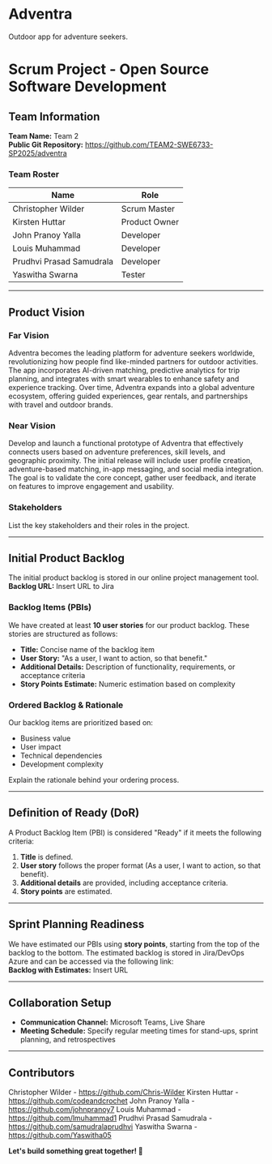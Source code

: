 # Adventra
Outdoor app for adventure seekers.

# Scrum Project - Open Source Software Development

## Team Information
**Team Name:** Team 2  
**Public Git Repository:** https://github.com/TEAM2-SWE6733-SP2025/adventra  

### Team Roster
| Name | Role |
|------|------|
| Christopher Wilder | Scrum Master |
| Kirsten Huttar | Product Owner |
| John Pranoy Yalla | Developer |
| Louis Muhammad | Developer |
| Prudhvi Prasad Samudrala | Developer |
| Yaswitha Swarna | Tester |

---

## Product Vision

### **Far Vision**
Adventra becomes the leading platform for adventure seekers worldwide, revolutionizing how people find like-minded partners for outdoor activities. The app incorporates AI-driven matching, predictive analytics for trip planning, and integrates with smart wearables to enhance safety and experience tracking. Over time, Adventra expands into a global adventure ecosystem, offering guided experiences, gear rentals, and partnerships with travel and outdoor brands.

### **Near Vision**
Develop and launch a functional prototype of Adventra that effectively connects users based on adventure preferences, skill levels, and geographic proximity. The initial release will include user profile creation, adventure-based matching, in-app messaging, and social media integration. The goal is to validate the core concept, gather user feedback, and iterate on features to improve engagement and usability.

### **Stakeholders**
List the key stakeholders and their roles in the project.

---

## Initial Product Backlog
The initial product backlog is stored in our online project management tool.  
**Backlog URL:** Insert URL to Jira

### **Backlog Items (PBIs)**
We have created at least **10 user stories** for our product backlog. These stories are structured as follows:
- **Title:** Concise name of the backlog item
- **User Story:** "As a user, I want to action, so that benefit."
- **Additional Details:** Description of functionality, requirements, or acceptance criteria
- **Story Points Estimate:** Numeric estimation based on complexity

### **Ordered Backlog & Rationale**
Our backlog items are prioritized based on:
- Business value
- User impact
- Technical dependencies
- Development complexity

Explain the rationale behind your ordering process.

---

## Definition of Ready (DoR)
A Product Backlog Item (PBI) is considered "Ready" if it meets the following criteria:
1. **Title** is defined.
2. **User story** follows the proper format (As a user, I want to action, so that benefit).
3. **Additional details** are provided, including acceptance criteria.
4. **Story points** are estimated.

---

## Sprint Planning Readiness
We have estimated our PBIs using **story points**, starting from the top of the backlog to the bottom. The estimated backlog is stored in Jira/DevOps Azure and can be accessed via the following link:  
**Backlog with Estimates:** Insert URL

---

## Collaboration Setup
- **Communication Channel:** Microsoft Teams, Live Share
- **Meeting Schedule:** Specify regular meeting times for stand-ups, sprint planning, and retrospectives

---

## Contributors
Christopher Wilder - https://github.com/Chris-Wilder
Kirsten Huttar - https://github.com/codeandcrochet
John Pranoy Yalla - https://github.com/johnpranoy7
Louis Muhammad - https://github.com/lmuhammad1
Prudhvi Prasad Samudrala - https://github.com/samudralaprudhvi
Yaswitha Swarna - https://github.com/Yaswitha05


**Let's build something great together! 🚀**
